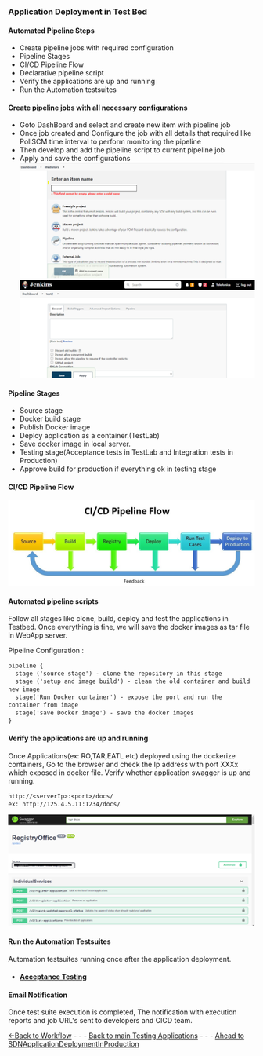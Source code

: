 
### Application Deployment in Test Bed

#### Automated Pipeline Steps
- Create pipeline jobs with required configuration
- Pipeline Stages 
- CI/CD Pipeline Flow
- Declarative pipeline script
- Verify the applications are up and running
- Run the Automation testsuites
 
#### Create pipeline jobs with all necessary configurations
- Goto DashBoard and select and create new item with pipeline job
- Once job created and Configure the job with all details that required like PollSCM time interval to perform monitoring the pipeline 
- Then develop and add the pipeline script to current pipeline job
- Apply and save the configurations
![selecttype](../Tools/Jenkins/Images/SelectJobType.PNG)
![CofigurePipeline](./Images/JenkinsPipeline.PNG)

#### Pipeline Stages
- Source stage 
- Docker build stage 
- Publish Docker image 
- Deploy application as a container.(TestLab) 
- Save docker image in local server.
- Testing stage(Acceptance tests in TestLab and Integration tests in Production) 
- Approve build for production if everything ok in testing stage 

#### CI/CD Pipeline Flow
   
![cicdflow](Images/cicdflow.jpg)

#### Automated pipeline scripts

Follow all stages like clone, build, deploy and test the applications in Testbed.  Once everything is fine, we will save the docker images as tar file in WebApp server.

Pipeline Configuration : 
        
    pipeline {
      stage ('source stage') - clone the repository in this stage
      stage ('setup and image build') - clean the old container and build new image
      stage('Run Docker container') - expose the port and run the container from image
      stage('save Docker image') - save the docker images
    }
    
#### Verify the applications are up and running
Once Applications(ex: RO,TAR,EATL etc) deployed using the dockerize containers, Go to the browser and check the Ip address with port XXXx which exposed in docker file. Verify whether application swagger is up and running.

    http://<serverIp>:<port>/docs/
    ex: http://125.4.5.11:1234/docs/

![Example RO](Images/Ro.png) 
#### Run the Automation Testsuites 
Automation testsuites running once after the application deployment.
- #### [Acceptance Testing](../../AcceptanceTesting/Overview/pipelineconfiguration.md)


#### Email Notification
Once test suite execution is completed, The notification with execution reports and job URL's sent to developers and CICD team.

[<-Back to Workflow](./WorkFlow.md) - - - [Back to main Testing Applications](../../TestingApplications.md) - - - [Ahead to SDNApplicationDeploymentInProduction](../SDNApplicationPatternDeployment/AppDeploymentInProd.md)
